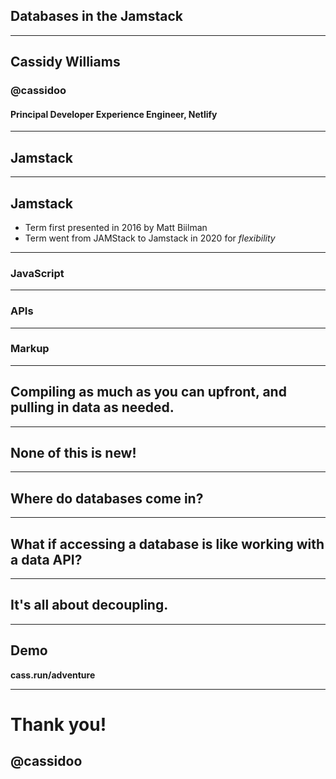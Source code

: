 
## Databases in the **Jamstack**

---

## **Cassidy Williams**
### @cassidoo
#### Principal Developer Experience Engineer, Netlify

---

## Jamstack

---

## Jamstack

- Term first presented in 2016 by Matt Biilman
- Term went from JAMStack to Jamstack in 2020 for _flexibility_

---

### JavaScript

---

### APIs

---

### Markup

---

## Compiling as much as you can **upfront**, and pulling in data **as needed**.

---

## None of this is new!

---

## Where do databases come in?

---

## What if accessing a database is like working with a data API?

---

## It's all about decoupling.

---

## Demo

**cass.run/adventure**

---

# **Thank you!**
## @cassidoo